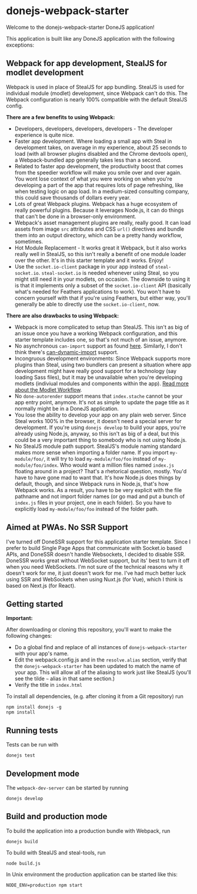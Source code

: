 # donejs-webpack-starter

Welcome to the donejs-webpack-starter DoneJS application!

This application is built like any DoneJS application with the following exceptions:

## Webpack for app development, StealJS for modlet development
Webpack is used in place of StealJS for app bundling.  StealJS is used for individual module (modlet) development, since Webpack can't do this.  The Webpack configuration is nearly 100% compatible with the default StealJS config.

**There are a few benefits to using Webpack:**

- Developers, developers, developers, developers - The developer experience is quite nice.
- Faster app development.  Where loading a small app with Steal in development takes, on average in my experience, about 25 seconds to load (with all browser plugins disabled and the Chrome devtools open), a Webpack-bundled app generally takes less than a second.
- Related to faster app development, the productivity boost that comes from the speedier workflow will make you smile over and over again.  You wont lose context of what you were working on when you're developing a part of the app that requires lots of page refreshing, like when testing logic on app load.  In a medium-sized consulting company, this could save thousands of dollars every year.
- Lots of great Webpack plugins.  Webpack has a huge ecosystem of really powerful plugins.  Because it leverages Node.js, it can do things that can't be done in a browser-only environment.
- Webpack's asset management plugins are really, really good.  It can load assets from image `src` attributes and CSS `url()` directives and bundle them into an output directory, which can be a pretty handy workflow, sometimes.
- Hot Module Replacement - It works great it Webpack, but it also works really well in StealJS, so this isn't really a benefit of one module loader over the other.  It's in this starter template and it works.  Enjoy!
- Use the `socket.io-client` package in your app instead of `steal-socket.io`.  `steal-socket.io` is needed whenever using Steal, so you might still need it in your modlets, on occasion.  The downside to using it is that it implements only a subset of the `socket.io-client` API (basically what's needed for Feathers applications to work).  You won't have to concern yourself with that if you're using Feathers, but either way, you'll generally be able to directly use the `socket.io-client`, now.


**There are also drawbacks to using Webpack:**

- Webpack is more complicated to setup than StealJS.  This isn't as big of an issue once you have a working Webpack configuration, and this starter template includes one, so that's not much of an issue, anymore.
- No asynchronous `can-import` support as found [here](https://canjs.com/doc/can-view-import.html#_can_importfrom__MODULE_NAME__content__can_import_). Similarly, I don't think there's [can-dynamic-import](https://canjs.com/doc/can-view-import.html#_can_dynamic_importfrom__MODULE_NAME__content__can_import_) support.
- Incongruous development environments: Since Webpack supports more plugins than Steal, using two bundlers can present a situation where app development might have really good support for a technology (say loading Sass files), but it may be unavailable when you're developing modlets (indiviual modules and components within the app).  [Read more about the Modlet Workflow](https://css-tricks.com/key-building-large-javascript-apps-modlet-workflow/).
- No `done-autorender` support means that `index.stache` cannot be your app entry point, anymore.  It's not as simple to update the page title as it normally might be in a DoneJS application.
- You lose the ability to develop your app on any plain web server.  Since Steal works 100% in the browser, it doesn't need a special server for development.  If you're using `donejs develop` to build your apps, you're already using Node.js, anyway, so this isn't as big of a deal, but this could be a very important thing to somebody who is not using Node.js.
- No StealJS module path support.  StealJS's module naming standard makes more sense when importing a folder name.  If you import `my-module/foo/`, it will try to load `my-module/foo/foo` instead of `my-module/foo/index`.  Who would want a million files named `index.js` floating around in a project?  That's a rhetorical question, mostly.  You'd have to have gone mad to want that.  It's how Node.js does things by default, though, and since Webpack runs in Node.js, that's how Webpack works.  As a result, you have to be very explicit with the file pathname and not import folder names (or go mad and put a bunch of `index.js` files in your project, one in each folder).  So you have to explicitly load `my-module/foo/foo` instead of the folder path.

## Aimed at PWAs. No SSR Support
I've turned off DoneSSR support for this application starter template.  Since I prefer to build Single Page Apps that communicate with Socket.io based APIs, and DoneSSR doesn't handle Websockets, I decided to disable SSR.  DoneSSR works great without WebSocket support, but its' best to turn it off when you need WebSockets.  I'm not sure of the technical reasons why it doesn't work for me, it just doesn't work for me.  I've had much better luck using SSR and WebSockets when using Nuxt.js (for Vue), which I think is based on Next.js (for React).

## Getting started

**Important:**

After downloading or cloning this repository, you'll want to make the following changes:
- Do a global find and replace of all instances of `donejs-webpack-starter` with your app's name.
- Edit the webpack.config.js and in the `resolve.alias` section, verify that the `donejs-webpack-starter` has been updated to match the name of your app.  This will allow all of the aliasing to work just like StealJS (you'll see the tilde `~` alias in that same section.)
- Verify the title in `index.html`

To install all dependencies, (e.g. after cloning it from a Git repository) run

```
npm install donejs -g
npm install
```

## Running tests

Tests can be run with

```
donejs test
```

## Development mode

The `webpack-dev-server` can be started by running

```
donejs develop
```


## Build and production mode

To build the application into a production bundle with Webpack, run

```
donejs build
```

To build with StealJS and steal-tools, run

```
node build.js
```

In Unix environment the production application can be started like this:

```
NODE_ENV=production npm start
```
